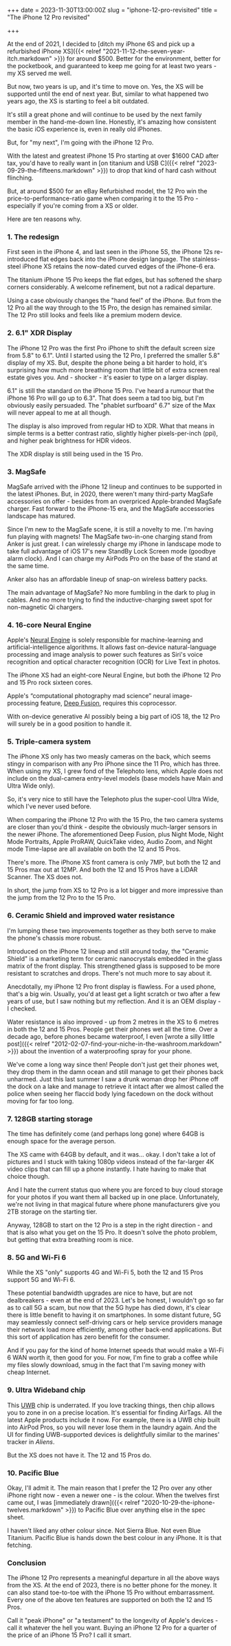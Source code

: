 +++
date = 2023-11-30T13:00:00Z
slug = "iphone-12-pro-revisited"
title = "The iPhone 12 Pro revisited"

+++

At the end of 2021, I decided to [ditch my iPhone 6S and pick up a refurbished iPhone XS]({{< relref "2021-11-12-the-seven-year-itch.markdown" >}}) for around $500. Better for the environment, better for the pocketbook, and guaranteed to keep me going for at least two years - my XS served me well.

But now, two years is up, and it's time to move on. Yes, the XS will be supported until the end of next year. But, similar to what happened two years ago, the XS is starting to feel a bit outdated.

It's still a great phone and will continue to be used by the next family member in the hand-me-down line. Honestly, it's amazing how consistent the basic iOS experience is, even in really old iPhones.

But, for "my next", I'm going with the iPhone 12 Pro.

With the latest and greatest iPhone 15 Pro starting at over $1600 CAD after tax, you'd have to really want in [on titanium and USB C]({{< relref "2023-09-29-the-fifteens.markdown" >}}) to drop that kind of hard cash without flinching.

But, at around $500 for an eBay Refurbished model, the 12 Pro win the price-to-performance-ratio game when comparing it to the 15 Pro - especially if you're coming from a XS or older.

Here are ten reasons why.

<!--more-->

### 1. The redesign

First seen in the iPhone 4, and last seen in the iPhone 5S, the iPhone 12s re-introduced flat edges back into the iPhone design language. The stainless-steel iPhone XS retains the now-dated curved edges of the iPhone-6 era.

The titanium iPhone 15 Pro keeps the flat edges, but has softened the sharp corners considerably. A welcome refinement, but not a radical departure.

Using a case obviously changes the "hand feel" of the iPhone. But from the 12 Pro all the way through to the 15 Pro, the design has remained similar. The 12 Pro still looks and feels like a premium modern device.
 

### 2. 6.1" XDR Display

The iPhone 12 Pro was the first Pro iPhone to shift the default screen size from 5.8" to 6.1". Until I started using the 12 Pro, I preferred the smaller 5.8" display of my XS. But, despite the phone being a bit harder to hold, it's surprising how much more breathing room that little bit of extra screen real estate gives you. And - shocker - it's easier to type on a larger display. 

6.1" is still the standard on the iPhone 15 Pro. I've heard a rumour that the iPhone 16 Pro will go up to 6.3". That does seem a tad too big, but I'm obviously easily persuaded. The "phablet surfboard" 6.7" size of the Max will never appeal to me at all though.

The display is also improved from regular HD to XDR. What that means in simple terms is a better contrast ratio, slightly higher pixels-per-inch (ppi), and higher peak brightness for HDR videos.

The XDR display is still being used in the 15 Pro. 

### 3. MagSafe

MagSafe arrived with the iPhone 12 lineup and continues to be supported in the latest iPhones. But, in 2020, there weren't many third-party MagSafe accessories on offer - besides from an overpriced Apple-branded MagSafe charger. Fast forward to the iPhone-15 era, and the MagSafe accessories landscape has matured.

Since I'm new to the MagSafe scene, it is still a novelty to me. I'm having fun playing with magnets! The MagSafe two-in-one charging stand from Anker is just great. I can wirelessly charge my iPhone in landscape mode to take full advantage of iOS 17's new StandBy Lock Screen mode (goodbye alarm clock). And I can charge my AirPods Pro on the base of the stand at the same time.

Anker also has an affordable lineup of snap-on wireless battery packs.

The main advantage of MagSafe? No more fumbling in the dark to plug in cables. And no more trying to find the inductive-charging sweet spot for non-magnetic Qi chargers.

### 4. 16-core Neural Engine

Apple's [Neural Engine](https://www.makeuseof.com/what-is-a-neural-engine-how-does-it-work/) is solely responsible for machine-learning and artificial-intelligence algorithms. It allows fast on-device natural-language processing and image analysis to power such features as Siri's voice recognition and optical character recognition (OCR) for Live Text in photos.

The iPhone XS had an eight-core Neural Engine, but both the iPhone 12 Pro and 15 Pro rock sixteen cores.

Apple's “computational photography mad science” neural image-processing feature, [Deep Fusion](https://www.pocket-lint.com/phones/news/apple/149594-what-is-apple-deep-fusion/), requires this coprocessor.  

With on-device generative AI possibly being a big part of iOS 18, the 12 Pro will surely be in a good position to handle it.

### 5. Triple-camera system

The iPhone XS only has two measly cameras on the back, which seems stingy in comparison with any Pro iPhone since the 11 Pro, which has three. When using my XS, I grew fond of the Telephoto lens, which Apple does not include on the dual-camera entry-level models (base models have Main and Ultra Wide only).

So, it's very nice to still have the Telephoto plus the super-cool Ultra Wide, which I've never used before.

When comparing the iPhone 12 Pro with the 15 Pro, the two camera systems are closer than you'd think - despite the obviously much-larger sensors in the newer iPhone. The aforementioned Deep Fusion, plus Night Mode, Night Mode Portraits, Apple ProRAW, QuickTake video, Audio Zoom, and Night mode Time-lapse are all available on both the 12 and 15 Pros.

There's more. The iPhone XS front camera is only 7MP, but both the 12 and 15 Pros max out at 12MP. And both the 12 and 15 Pros have a LiDAR Scanner. The XS does not.

In short, the jump from XS to 12 Pro is a lot bigger and more impressive than the jump from the 12 Pro to the 15 Pro.

### 6. Ceramic Shield and improved water resistance

I'm lumping these two improvements together as they both serve to make the phone's chassis more robust.

Introduced on the iPhone 12 lineup and still around today, the "Ceramic Shield" is a marketing term for ceramic nanocrystals embedded in the glass matrix of the front display. This strengthened glass is supposed to be more resistant to scratches and drops. There's not much more to say about it.

Anecdotally, my iPhone 12 Pro front display is flawless. For a used phone, that's a big win. Usually, you'd at least get a light scratch or two after a few years of use, but I saw nothing but my reflection. And it is an OEM display - I checked.

Water resistance is also improved - up from 2 metres in the XS to 6 metres in both the 12 and 15 Pros. People get their phones wet all the time. Over a decade ago, before phones became waterproof, I even [wrote a silly little post]({{< relref "2012-02-07-find-your-niche-in-the-washroom.markdown" >}}) about the invention of a waterproofing spray for your phone.

We've come a long way since then! People don't just get their phones wet, they drop them in the damn ocean and still manage to get their phones back unharmed. Just this last summer I saw a drunk woman drop her iPhone off the dock on a lake and manage to retrieve it intact after we almost called the police when seeing her flaccid body lying facedown on the dock without moving for far too long.

### 7. 128GB starting storage

The time has definitely come (and perhaps long gone) where 64GB is enough space for the average person.

The XS came with 64GB by default, and it was... okay. I don't take a lot of pictures and I stuck with taking 1080p videos instead of the far-larger 4K video clips that can fill up a phone instantly. I hate having to make that choice though.

And I hate the current status quo where you are forced to buy cloud storage for your photos if you want them all backed up in one place. Unfortunately, we're not living in that magical future where phone manufacturers give you 2TB storage on the starting tier. 

Anyway, 128GB to start on the 12 Pro is a step in the right direction - and that is also what you get on the 15 Pro. It doesn't solve the photo problem, but getting that extra breathing room is nice.

### 8. 5G and Wi-Fi 6

While the XS "only" supports 4G and Wi-Fi 5, both the 12 and 15 Pros support 5G and Wi-Fi 6.

These potential bandwidth upgrades are nice to have, but are not dealbreakers - even at the end of 2023. Let's be honest, I wouldn't go so far as to call 5G a scam, but now that the 5G hype has died down, it's clear there is little benefit to having it on smartphones. In some distant future, 5G may seamlessly connect self-driving cars or help service providers manage their network load more efficiently, among other back-end applications. But this sort of application has zero benefit for the consumer.

And if you pay for the kind of home Internet speeds that would make a Wi-Fi 6 WAN worth it, then good for you. For now, I'm fine to grab a coffee while my files slowly download, smug in the fact that I'm saving money with cheap Internet.

### 9. Ultra Wideband chip

This [UWB](https://en.wikipedia.org/wiki/Ultra-wideband) chip is underrated. If you love tracking things, then chip allows you to zone in on a precise location. It's essential for finding AirTags. All the latest Apple products include it now. For example, there is a UWB chip built into AirPod Pros, so you will never lose them in the laundry again. And the UI for finding UWB-supported devices is delightfully similar to the marines' tracker in *Aliens*.

But the XS does not have it. The 12 and 15 Pros do.

### 10. Pacific Blue

Okay, I'll admit it. The main reason that I prefer the 12 Pro over any other iPhone right now - even a newer one - is the colour. When the twelves first came out, I was [immediately drawn]({{< relref "2020-10-29-the-iphone-twelves.markdown" >}}) to Pacific Blue over anything else in the spec sheet.

I haven't liked any other colour since. Not Sierra Blue. Not even Blue Titanium. Pacific Blue is hands down the best colour in any iPhone. It is that fetching.


### Conclusion

The iPhone 12 Pro represents a meaningful departure in all the above ways from the XS. At the end of 2023, there is no better phone for the money. It can also stand toe-to-toe with the iPhone 15 Pro without embarrassment. Every one of the above ten features are supported on both the 12 and 15 Pros.

Call it "peak iPhone" or "a testament" to the longevity of Apple's devices - call it whatever the hell you want. Buying an iPhone 12 Pro for a quarter of the price of an iPhone 15 Pro? I call it smart.
